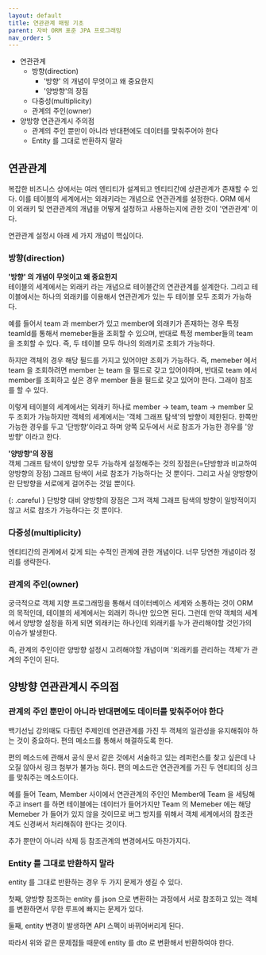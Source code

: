 ```yaml
---
layout: default
title: 연관관계 매핑 기초
parent: 자바 ORM 표준 JPA 프로그래밍
nav_order: 5
---
```


- 연관관계
  - 방향(direction)
    - '방향' 의 개념이 무엇이고 왜 중요한지
    - '양방향'의 장점  
  - 다중성(multiplicity)  
  - 관계의 주인(owner)
- 양방향 연관관계시 주의점
  - 관계의 주인 뿐만이 아니라 반대편에도 데이터를 맞춰주어야 한다
  - Entity 를 그대로 반환하지 말라 

## 연관관계
복잡한 비즈니스 상에서는 여러 엔티티가 설계되고 엔티티간에 상관관계가 존재할 수 있다. 이를 테이블의 세계에서는 외래키라는 개념으로 연관관계를 설정한다.
ORM 에서 이 외래키 및 연관관계의 개념을 어떻게 설정하고 사용하는지에 관한 것이 '연관관계' 이다.

연관관계 설정시 아래 세 가지 개념이 핵심이다.

### 방향(direction)

<b>'방향' 의 개념이 무엇이고 왜 중요한지</b>
<br>
테이블의 세계에서는 외래키 라는 개념으로 테이블간의 연관관계를 설계한다. 그리고 테이블에서는 하나의 외래키를 이용해서 연관관계가 있는 두 테이블 모두 조회가 가능하다.

예를 들어서 team 과 member가 있고 member에 외래키가 존재하는 경우 특정 teamId를 통해서 memeber들을 조회할 수 있으며,
반대로 특정 member들의 team 을 조회할 수 있다. 즉, 두 테이블 모두 하나의 외래키로 조회가 가능하다.

하지만 객체의 경우 해당 필드를 가지고 있어야만 조회가 가능하다. 즉, memeber 에서 team 을 조회하려면 member 는 team 을 필드로 갖고 있어야하며,
반대로 team 에서 member를 조회하고 싶은 경우 member 들을 필드로 갖고 있어야 한다. 그래야 참조를 할 수 있다.

이렇게 테이블의 세계에서는 외래키 하나로 member -> team, team -> member 모두 조회가 가능하지만 객체의 세계에서는 '객체 그래프 탐색'의 방향이 제한된다.
한쪽만 가능한 경우를 두고 '단방향'이라고 하며 양쪽 모두에서 서로 참조가 가능한 경우를 '양방향' 이라고 한다.

<b>'양방향'의 장점</b>
<br>
객체 그래프 탐색이 양방향 모두 가능하게 설정해주는 것의 장점은(=단방향과 비교하여 양방향의 장점) 그래프 탐색이 서로 참조가 가능하다는 것 뿐이다.
그리고 사실 양방향이란 단방향을 서로에게 걸어주는 것일 뿐이다.

{: .careful }
단방향 대비 양방향의 장점은 그저 객체 그래프 탐색의 방향이 일방적이지 않고 서로 참조가 가능하다는 것 뿐이다.

### 다중성(multiplicity)

엔티티간의 관계에서 갖게 되는 수적인 관계에 관한 개념이다. 너무 당연한 개념이라 정리를 생략한다.

### 관계의 주인(owner)

궁극적으로 객체 지향 프로그래밍을 통해서 데이터베이스 세계와 소통하는 것이 ORM의 목적인데, 테이블의 세계에서는 외래키 하나만 있으면 된다.
그런데 만약 객체의 세계에서 양방향 설정을 하게 되면 외래키는 하나인데 외래키를 누가 관리해야할 것인가의 이슈가 발생한다.

즉, 관계의 주인이란 양방향 설정시 고려해야할 개념이며 '외래키를 관리하는 객체'가 관계의 주인이 된다.

## 양방향 연관관계시 주의점
### 관계의 주인 뿐만이 아니라 반대편에도 데이터를 맞춰주어야 한다
백기선님 강의때도 다뤘던 주제인데 연관관계를 가진 두 객체의 일관성을 유지해줘야 하는 것이 중요하다.
편의 메소드를 통해서 해결하도록 한다.

편의 메소드에 관해서 공식 문서 같은 것에서 서술하고 있는 레퍼런스를 찾고 싶은데 나오질 않아서 링크 첨부가 불가능 하다.
편의 메소드란 연관관계를 가진 두 엔티티의 싱크를 맞춰주는 메소드이다.

예를 들어 Team, Member 사이에서 연관관계의 주인인 Member에 Team 을 세팅해주고 insert 를 하면 테이블에는 데이터가 들어가지만
Team 의 Memeber 에는 해당 Memeber 가 들어가 있지 않을 것이므로 버그 방지를 위해서 객체 세계에서의 참조관계도 신경써서 처리해줘야 한다는 것이다.

추가 뿐만이 아니라 삭제 등 참조관계의 변경에서도 마찬가지다.

### Entity 를 그대로 반환하지 말라
entity 를 그대로 반환하는 경우 두 가지 문제가 생길 수 있다.

첫째, 양방향 참조하는 entity 를 json 으로 변환하는 과정에서 서로 참조하고 있는 객체를 변환하면서 무한 루프에 빠지는 문제가 있다.

둘째, entity 변경이 발생하면 API 스펙이 바뀌어버리게 된다. 

따라서 위와 같은 문제점들 때문에 entity 를 dto 로 변환해서 반환하여야 한다.